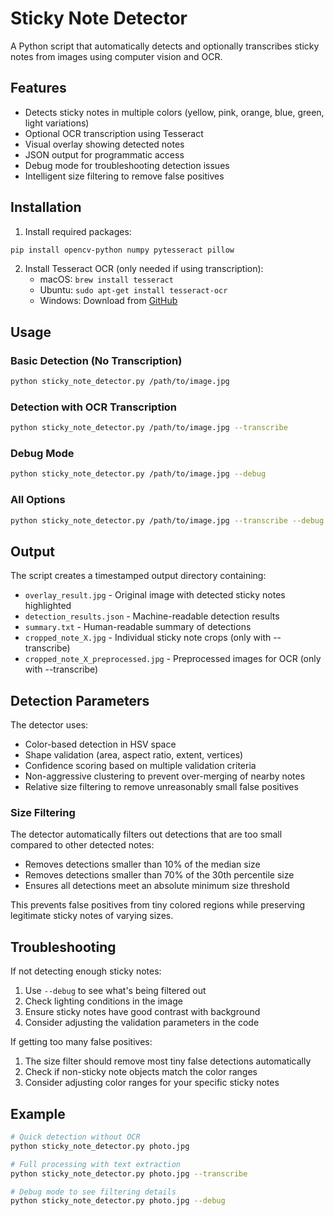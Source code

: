 # Sticky Note Detector

A Python script that automatically detects and optionally transcribes sticky notes from images using computer vision and OCR.

## Features

- Detects sticky notes in multiple colors (yellow, pink, orange, blue, green, light variations)
- Optional OCR transcription using Tesseract
- Visual overlay showing detected notes
- JSON output for programmatic access
- Debug mode for troubleshooting detection issues
- Intelligent size filtering to remove false positives

## Installation

1. Install required packages:
```bash
pip install opencv-python numpy pytesseract pillow
```

2. Install Tesseract OCR (only needed if using transcription):
   - macOS: `brew install tesseract`
   - Ubuntu: `sudo apt-get install tesseract-ocr`
   - Windows: Download from [GitHub](https://github.com/UB-Mannheim/tesseract/wiki)

## Usage

### Basic Detection (No Transcription)
```bash
python sticky_note_detector.py /path/to/image.jpg
```

### Detection with OCR Transcription
```bash
python sticky_note_detector.py /path/to/image.jpg --transcribe
```

### Debug Mode
```bash
python sticky_note_detector.py /path/to/image.jpg --debug
```

### All Options
```bash
python sticky_note_detector.py /path/to/image.jpg --transcribe --debug --tesseract-path /custom/path/to/tesseract
```

## Output

The script creates a timestamped output directory containing:

- `overlay_result.jpg` - Original image with detected sticky notes highlighted
- `detection_results.json` - Machine-readable detection results
- `summary.txt` - Human-readable summary of detections
- `cropped_note_X.jpg` - Individual sticky note crops (only with --transcribe)
- `cropped_note_X_preprocessed.jpg` - Preprocessed images for OCR (only with --transcribe)

## Detection Parameters

The detector uses:
- Color-based detection in HSV space
- Shape validation (area, aspect ratio, extent, vertices)
- Confidence scoring based on multiple validation criteria
- Non-aggressive clustering to prevent over-merging of nearby notes
- Relative size filtering to remove unreasonably small false positives

### Size Filtering
The detector automatically filters out detections that are too small compared to other detected notes:
- Removes detections smaller than 10% of the median size
- Removes detections smaller than 70% of the 30th percentile size
- Ensures all detections meet an absolute minimum size threshold

This prevents false positives from tiny colored regions while preserving legitimate sticky notes of varying sizes.

## Troubleshooting

If not detecting enough sticky notes:
1. Use `--debug` to see what's being filtered out
2. Check lighting conditions in the image
3. Ensure sticky notes have good contrast with background
4. Consider adjusting the validation parameters in the code

If getting too many false positives:
1. The size filter should remove most tiny false detections automatically
2. Check if non-sticky note objects match the color ranges
3. Consider adjusting color ranges for your specific sticky notes

## Example

```bash
# Quick detection without OCR
python sticky_note_detector.py photo.jpg

# Full processing with text extraction
python sticky_note_detector.py photo.jpg --transcribe

# Debug mode to see filtering details
python sticky_note_detector.py photo.jpg --debug
``` 